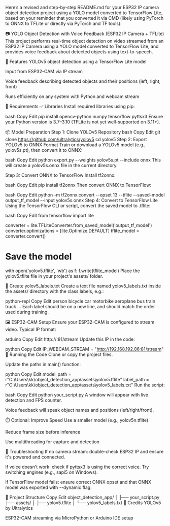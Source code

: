 Here’s a revised and step-by-step README.md for your ESP32 IP camera object detection project using a YOLO model converted to TensorFlow Lite, based on your reminder that you converted it via CMD (likely using PyTorch to ONNX to TFLite or directly via PyTorch and TF tools):

📷 YOLO Object Detection with Voice Feedback (ESP32 IP Camera + TFLite)
This project performs real-time object detection on video streamed from an ESP32 IP Camera using a YOLO model converted to TensorFlow Lite, and provides voice feedback about detected objects using text-to-speech.

🔧 Features
YOLOv5 object detection using a TensorFlow Lite model

Input from ESP32-CAM via IP stream

Voice feedback describing detected objects and their positions (left, right, front)

Runs efficiently on any system with Python and webcam stream

🧰 Requirements
✅ Libraries
Install required libraries using pip:

bash
Copy
Edit
pip install opencv-python numpy tensorflow pyttsx3
Ensure your Python version is 3.7–3.10 (TFLite is not yet well-supported on 3.11+).

📦 Model Preparation
Step 1: Clone YOLOv5 Repository
bash
Copy
Edit
git clone https://github.com/ultralytics/yolov5
cd yolov5
Step 2: Export YOLOv5 to ONNX Format
Train or download a YOLOv5 model (e.g., yolov5s.pt), then convert it to ONNX:

bash
Copy
Edit
python export.py --weights yolov5s.pt --include onnx
This will create a yolov5s.onnx file in the current directory.

Step 3: Convert ONNX to TensorFlow
Install tf2onnx:

bash
Copy
Edit
pip install tf2onnx
Then convert ONNX to TensorFlow:

bash
Copy
Edit
python -m tf2onnx.convert --opset 13 --tflite --saved-model output_tf_model --input yolov5s.onnx
Step 4: Convert to TensorFlow Lite
Using the TensorFlow CLI or script, convert the saved model to .tflite:

bash
Copy
Edit
from tensorflow import lite

converter = lite.TFLiteConverter.from_saved_model('output_tf_model')
converter.optimizations = [lite.Optimize.DEFAULT]
tflite_model = converter.convert()

# Save the model
with open('yolov5.tflite', 'wb') as f:
    f.write(tflite_model)
Place the yolov5.tflite file in your project's assets/ folder.

📄 Create yolov5_labels.txt
Create a text file named yolov5_labels.txt inside the assets/ directory with the class labels, e.g.:

python-repl
Copy
Edit
person
bicycle
car
motorbike
aeroplane
bus
train
truck
...
Each label should be on a new line, and should match the order used during training.

🖼️ ESP32-CAM Setup
Ensure your ESP32-CAM is configured to stream video. Typical IP format:

arduino
Copy
Edit
http://<your-esp32-ip>:81/stream
Update this IP in the code:

python
Copy
Edit
IP_WEBCAM_STREAM = "http://192.168.192.86:81/stream"
🚀 Running the Code
Clone or copy the project files.

Update the paths in main() function:

python
Copy
Edit
model_path = r"C:\Users\kk\object_detection_app\assets\yolov5.tflite"
label_path = r"C:\Users\kk\object_detection_app\assets\yolov5_labels.txt"
Run the script:

bash
Copy
Edit
python your_script.py
A window will appear with live detection and FPS counter.

Voice feedback will speak object names and positions (left/right/front).

⏱️ Optional: Improve Speed
Use a smaller model (e.g., yolov5n.tflite)

Reduce frame size before inference

Use multithreading for capture and detection

📌 Troubleshooting
If no camera stream: double-check ESP32 IP and ensure it's powered and connected.

If voice doesn't work: check if pyttsx3 is using the correct voice. Try switching engines (e.g., sapi5 on Windows).

If TensorFlow model fails: ensure correct ONNX opset and that ONNX model was exported with --dynamic flag.

📁 Project Structure
Copy
Edit
object_detection_app/
│
├── your_script.py
├── assets/
│   ├── yolov5.tflite
│   └── yolov5_labels.txt
📣 Credits
YOLOv5 by Ultralytics

ESP32-CAM streaming via MicroPython or Arduino IDE setup


